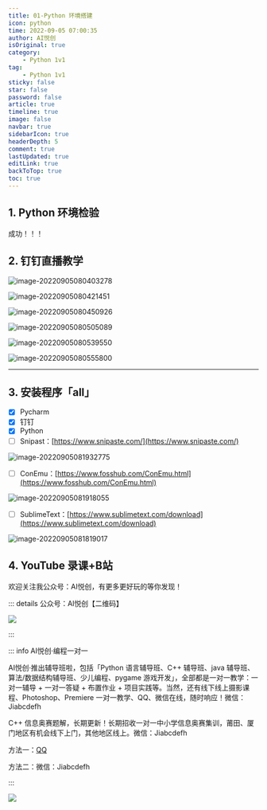 ```yaml
---
title: 01-Python 环境搭建
icon: python
time: 2022-09-05 07:00:35
author: AI悦创
isOriginal: true
category: 
    - Python 1v1
tag:
    - Python 1v1
sticky: false
star: false
password: false
article: true
timeline: true
image: false
navbar: true
sidebarIcon: true
headerDepth: 5
comment: true
lastUpdated: true
editLink: true
backToTop: true
toc: true
---
```


## 1. Python 环境检验

成功！！！

## 2. 钉钉直播教学

![image-20220905080403278](./01.assets/image-20220905080403278.png)

![image-20220905080421451](./01.assets/image-20220905080421451.png)

![image-20220905080450926](./01.assets/image-20220905080450926.png)

![image-20220905080505089](./01.assets/image-20220905080505089.png)

![image-20220905080539550](./01.assets/image-20220905080539550.png)

![image-20220905080555800](./01.assets/image-20220905080555800.png)

---

## 3. 安装程序「all」

- [x] Pycharm
- [x] 钉钉
- [x] Python
- [ ] Snipast：[https://www.snipaste.com/](https://www.snipaste.com/)

![image-20220905081932775](./01.assets/image-20220905081932775.png)

- [ ] ConEmu：[https://www.fosshub.com/ConEmu.html](https://www.fosshub.com/ConEmu.html)

![image-20220905081918055](./01.assets/image-20220905081918055.png)

- [ ] SublimeText：[https://www.sublimetext.com/download](https://www.sublimetext.com/download)

![image-20220905081819017](./01.assets/image-20220905081819017.png)



## 4. YouTube 录课+B站







欢迎关注我公众号：AI悦创，有更多更好玩的等你发现！

::: details 公众号：AI悦创【二维码】

![](/gzh.jpg)

:::

::: info AI悦创·编程一对一

AI悦创·推出辅导班啦，包括「Python 语言辅导班、C++ 辅导班、java 辅导班、算法/数据结构辅导班、少儿编程、pygame 游戏开发」，全部都是一对一教学：一对一辅导 + 一对一答疑 + 布置作业 + 项目实践等。当然，还有线下线上摄影课程、Photoshop、Premiere 一对一教学、QQ、微信在线，随时响应！微信：Jiabcdefh

C++ 信息奥赛题解，长期更新！长期招收一对一中小学信息奥赛集训，莆田、厦门地区有机会线下上门，其他地区线上。微信：Jiabcdefh

方法一：[QQ](http://wpa.qq.com/msgrd?v=3&uin=1432803776&site=qq&menu=yes)

方法二：微信：Jiabcdefh

:::

![](/zsxq.jpg)
